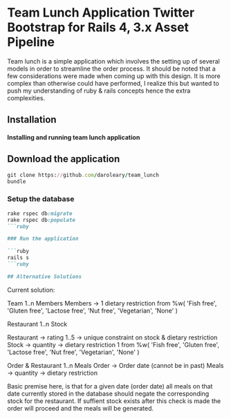 # Team Lunch Application Twitter Bootstrap for Rails 4, 3.x Asset Pipeline
Team lunch is a simple application which involves the setting up of several models in order to streamline the order process. It should be noted that a few considerations were made when coming up with this design. It is more complex than otherwise could have performed, I realize this but wanted to push my understanding of ruby & rails concepts hence the extra complexities.

## Installation
#### Installing and running team lunch application

## Download the application

```ruby
git clone https://github.com/daroleary/team_lunch
bundle
```
### Setup the database

```ruby
rake rspec db:migrate
rake rspec db:populate
```ruby

### Run the application

```ruby
rails s
```ruby

## Alternative Solutions

```
Current solution:

Team 1..n Members
  Members 
    -> 1 dietary restriction from %w( 'Fish free', 'Gluten free', 'Lactose free', 'Nut free', 'Vegetarian', 'None' ) 

Restaurant 1..n Stock

  Restaurant
    -> rating 1..5
    -> unique constraint on stock & dietary restriction
  Stock
    -> quantity
    -> dietary restriction 1 from %w( 'Fish free', 'Gluten free', 'Lactose free', 'Nut free', 'Vegetarian', 'None' )

Order & Restaurant 1..n Meals
  Order 
    -> Order date (cannot be in past)
  Meals
    -> quantity
    -> dietary restriction

Basic premise here, is that for a given date (order date) all meals on that date currently stored in the database should negate the corresponding stock for the restaurant. If suffient stock exists after this check is made the order will proceed and the meals will be generated.
```